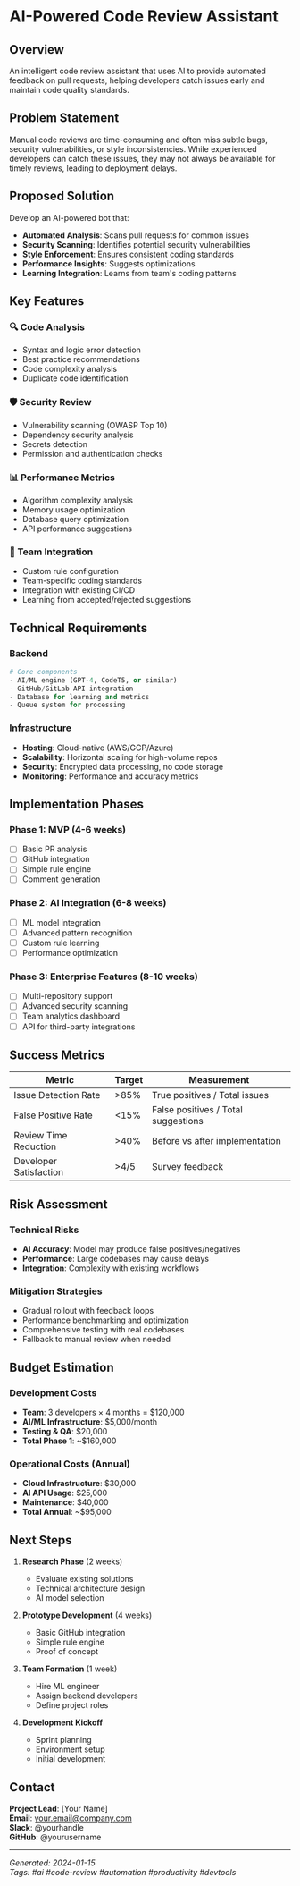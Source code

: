 # AI-Powered Code Review Assistant

## Overview

An intelligent code review assistant that uses AI to provide automated feedback on pull requests, helping developers catch issues early and maintain code quality standards.

## Problem Statement

Manual code reviews are time-consuming and often miss subtle bugs, security vulnerabilities, or style inconsistencies. While experienced developers can catch these issues, they may not always be available for timely reviews, leading to deployment delays.

## Proposed Solution

Develop an AI-powered bot that:

- **Automated Analysis**: Scans pull requests for common issues
- **Security Scanning**: Identifies potential security vulnerabilities  
- **Style Enforcement**: Ensures consistent coding standards
- **Performance Insights**: Suggests optimizations
- **Learning Integration**: Learns from team's coding patterns

## Key Features

### 🔍 Code Analysis
- Syntax and logic error detection
- Best practice recommendations
- Code complexity analysis
- Duplicate code identification

### 🛡️ Security Review
- Vulnerability scanning (OWASP Top 10)
- Dependency security analysis
- Secrets detection
- Permission and authentication checks

### 📊 Performance Metrics
- Algorithm complexity analysis
- Memory usage optimization
- Database query optimization
- API performance suggestions

### 🎯 Team Integration
- Custom rule configuration
- Team-specific coding standards
- Integration with existing CI/CD
- Learning from accepted/rejected suggestions

## Technical Requirements

### Backend
```python
# Core components
- AI/ML engine (GPT-4, CodeT5, or similar)
- GitHub/GitLab API integration
- Database for learning and metrics
- Queue system for processing
```

### Infrastructure
- **Hosting**: Cloud-native (AWS/GCP/Azure)
- **Scalability**: Horizontal scaling for high-volume repos
- **Security**: Encrypted data processing, no code storage
- **Monitoring**: Performance and accuracy metrics

## Implementation Phases

### Phase 1: MVP (4-6 weeks)
- [ ] Basic PR analysis
- [ ] GitHub integration
- [ ] Simple rule engine
- [ ] Comment generation

### Phase 2: AI Integration (6-8 weeks)
- [ ] ML model integration
- [ ] Advanced pattern recognition
- [ ] Custom rule learning
- [ ] Performance optimization

### Phase 3: Enterprise Features (8-10 weeks)
- [ ] Multi-repository support
- [ ] Advanced security scanning
- [ ] Team analytics dashboard
- [ ] API for third-party integrations

## Success Metrics

| Metric | Target | Measurement |
|--------|--------|-------------|
| Issue Detection Rate | >85% | True positives / Total issues |
| False Positive Rate | <15% | False positives / Total suggestions |
| Review Time Reduction | >40% | Before vs after implementation |
| Developer Satisfaction | >4/5 | Survey feedback |

## Risk Assessment

### Technical Risks
- **AI Accuracy**: Model may produce false positives/negatives
- **Performance**: Large codebases may cause delays
- **Integration**: Complexity with existing workflows

### Mitigation Strategies
- Gradual rollout with feedback loops
- Performance benchmarking and optimization
- Comprehensive testing with real codebases
- Fallback to manual review when needed

## Budget Estimation

### Development Costs
- **Team**: 3 developers × 4 months = $120,000
- **AI/ML Infrastructure**: $5,000/month
- **Testing & QA**: $20,000
- **Total Phase 1**: ~$160,000

### Operational Costs (Annual)
- **Cloud Infrastructure**: $30,000
- **AI API Usage**: $25,000
- **Maintenance**: $40,000
- **Total Annual**: ~$95,000

## Next Steps

1. **Research Phase** (2 weeks)
   - Evaluate existing solutions
   - Technical architecture design
   - AI model selection

2. **Prototype Development** (4 weeks)
   - Basic GitHub integration
   - Simple rule engine
   - Proof of concept

3. **Team Formation** (1 week)
   - Hire ML engineer
   - Assign backend developers
   - Define project roles

4. **Development Kickoff**
   - Sprint planning
   - Environment setup
   - Initial development

## Contact

**Project Lead**: [Your Name]  
**Email**: your.email@company.com  
**Slack**: @yourhandle  
**GitHub**: @yourusername

---

*Generated: 2024-01-15*  
*Tags: #ai #code-review #automation #productivity #devtools*